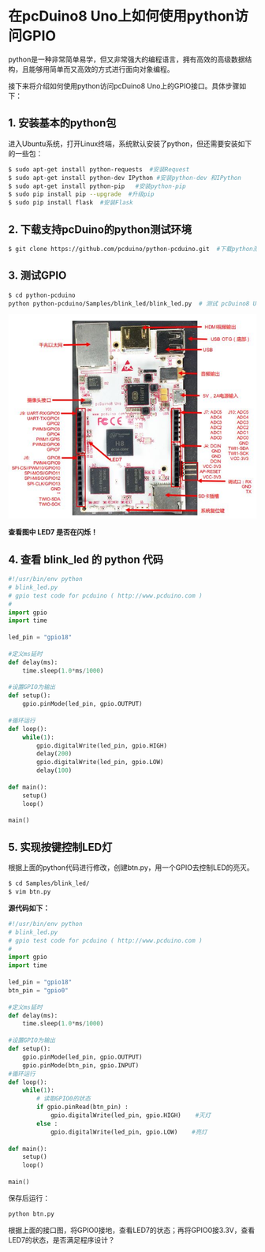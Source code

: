 # 在pcDuino8 Uno上如何使用python访问GPIO

python是一种非常简单易学，但又非常强大的编程语言，拥有高效的高级数据结构，且能够用简单而又高效的方式进行面向对象编程。

接下来将介绍如何使用python访问pcDuino8 Uno上的GPIO接口。具体步骤如下：

## 1. 安装基本的python包
进入Ubuntu系统，打开Linux终端，系统默认安装了python，但还需要安装如下的一些包：
```bash
$ sudo apt-get install python-requests  #安装Request
$ sudo apt-get install python-dev IPython #安装python-dev 和IPython
$ sudo apt-get install python-pip   #安装python-pip
$ sudo pip install pip --upgrade  #升级pip
$ sudo pip install flask  #安装Flask
```
## 2. 下载支持pcDuino的python测试环境
```bash
$ git clone https://github.com/pcduino/python-pcduino.git  #下载python测试环境。
```
## 3. 测试GPIO
```bash
$ cd python-pcduino
python python-pcduino/Samples/blink_led/blink_led.py  # 测试 pcDuino8 Uno上LED7。
```
![pcDuino8 Uno GPIO](/zh/images/pcduino8-gpio.JPG/)

**查看图中 LED7  是否在闪烁！**

## 4. 查看 blink_led 的 python 代码
```python
#!/usr/bin/env python
# blink_led.py
# gpio test code for pcduino ( http://www.pcduino.com )
#
import gpio
import time

led_pin = "gpio18"

#定义ms延时
def delay(ms):
    time.sleep(1.0*ms/1000)

#设置GPIO为输出
def setup():
    gpio.pinMode(led_pin, gpio.OUTPUT)

#循环运行
def loop():
    while(1):
        gpio.digitalWrite(led_pin, gpio.HIGH)
        delay(200)
        gpio.digitalWrite(led_pin, gpio.LOW)
        delay(100)

def main():
    setup()
    loop()

main()

```

## 5. 实现按键控制LED灯
根据上面的python代码进行修改，创建btn.py，用一个GPIO去控制LED的亮灭。
```bash
$ cd Samples/blink_led/ 
$ vim btn.py
```

**源代码如下：**
```python
#!/usr/bin/env python
# blink_led.py
# gpio test code for pcduino ( http://www.pcduino.com )
#
import gpio
import time

led_pin = "gpio18"
btn_pin = "gpio0"

#定义ms延时
def delay(ms):
    time.sleep(1.0*ms/1000)

#设置GPIO为输出
def setup():
    gpio.pinMode(led_pin, gpio.OUTPUT)
    gpio.pinMode(btn_pin, gpio.INPUT)
#循环运行
def loop():
    while(1):
        # 读取GPIO0的状态
        if gpio.pinRead(btn_pin) :
            gpio.digitalWrite(led_pin, gpio.HIGH)    #灭灯
        else :
            gpio.digitalWrite(led_pin, gpio.LOW)    #亮灯

def main():
    setup()
    loop()

main()
```

保存后运行：
```bash
python btn.py
```

根据上面的接口图，将GPIO0接地，查看LED7的状态；再将GPIO0接3.3V，查看LED7的状态，是否满足程序设计？
